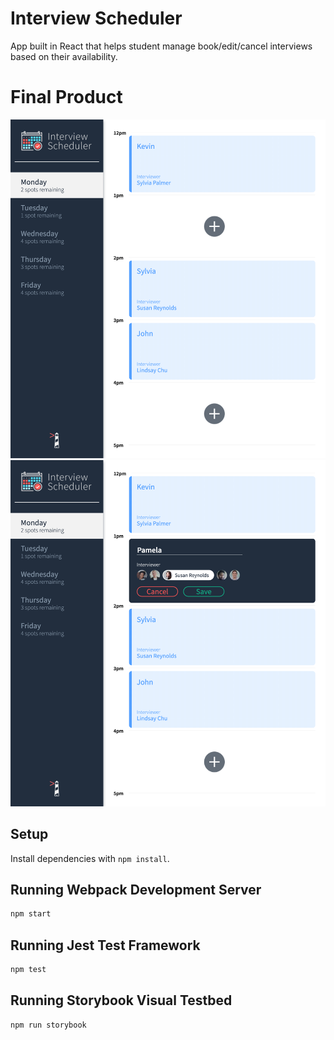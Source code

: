 # Interview Scheduler
App built in React that helps student manage book/edit/cancel interviews based on their availability.

# Final Product
!["Current appointments and availabilities"](https://github.com/kevlabs/scheduler/raw/master/docs/day-schedule.png)
!["New appointment form"](https://github.com/kevlabs/scheduler/raw/master/docs/appointment-form.png)

## Setup

Install dependencies with `npm install`.

## Running Webpack Development Server

```sh
npm start
```

## Running Jest Test Framework

```sh
npm test
```

## Running Storybook Visual Testbed

```sh
npm run storybook
```
